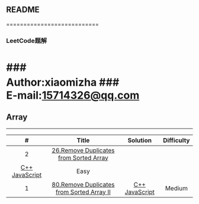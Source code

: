 ## README
===========================
###                          LeetCode题解
###　　　　　　　　　　　　Author:xiaomizha
###　　　　　　　　　   E-mail:15714326@qq.com
===========================

## Array
--------
|#    |        Title      |     Solution    |    Difficulty  |
|:---:|:-----------------:|:---------------:|:--------------:|
|2|[26.Remove Duplicates from Sorted Array](https://leetcode.com/problems/remove-duplicates-from-sorted-array/)|
[C++]()    [JavaScript]()|Easy|
|  1  | [80.Remove Duplicates from Sorted Array II](https://leetcode.com/problems/remove-duplicates-from-sorted-array-ii/) | [C++]() [JavaScript]() | Medium |


